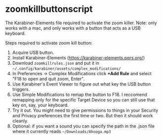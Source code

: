 # zoomkillbuttonscript
The Karabiner-Elements file required to activate the zoom killer. Note: only works with a mac, and only works with a button that acts as a USB keyboard.

Steps required to activate zoom kill button:
1) Acquire USB button.
2) Install Karabiner-Elements (https://karabiner-elements.pqrs.org/)
3) Download `zoomkillrules.json` and put it in `~/.config/karabiner/assets/complex_modifications/`
3) In Preferences -> Complex Modifications click **+Add Rule** and select "F18 to open and quit zoom, Enter".
3) Use Karabiner's Event Viewer to figure out what key the USB button triggers.
3) Use Simple Modifications to remap the button to F18. I reccomend remapping only for the specific Target Device so you can still use that key on, say, your keyboard.
4) Try it out. You might need to give permissions to things in your Security and Privacy preferences the first time or two. But then it should work cleanly.
5) Optional: if you want a sound you can specify the path in the .json file where it currently reads `~/Downloads/Ahooga.mp3`

